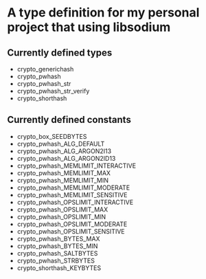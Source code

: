 # A type definition for my personal project that using libsodium
## Currently defined types
* crypto_generichash
* crypto_pwhash
* crypto_pwhash_str
* crypto_pwhash_str_verify
* crypto_shorthash

## Currently defined constants
* crypto_box_SEEDBYTES
* crypto_pwhash_ALG_DEFAULT
* crypto_pwhash_ALG_ARGON2I13
* crypto_pwhash_ALG_ARGON2ID13
* crypto_pwhash_MEMLIMIT_INTERACTIVE
* crypto_pwhash_MEMLIMIT_MAX
* crypto_pwhash_MEMLIMIT_MIN
* crypto_pwhash_MEMLIMIT_MODERATE
* crypto_pwhash_MEMLIMIT_SENSITIVE
* crypto_pwhash_OPSLIMIT_INTERACTIVE
* crypto_pwhash_OPSLIMIT_MAX
* crypto_pwhash_OPSLIMIT_MIN
* crypto_pwhash_OPSLIMIT_MODERATE
* crypto_pwhash_OPSLIMIT_SENSITIVE
* crypto_pwhash_BYTES_MAX
* crypto_pwhash_BYTES_MIN
* crypto_pwhash_SALTBYTES
* crypto_pwhash_STRBYTES
* crypto_shorthash_KEYBYTES